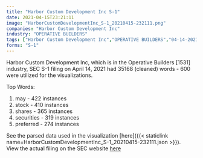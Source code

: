 ```yaml
---
title: "Harbor Custom Development Inc S-1"
date: 2021-04-15T23:21:11
image: "HarborCustomDevelopmentInc_S-1_20210415-232111.png"
companies: "Harbor Custom Development Inc"
industry: "OPERATIVE BUILDERS"
tags: ["Harbor Custom Development Inc","OPERATIVE BUILDERS","04-14-2021","S-1"]
forms: "S-1"
---
```

Harbor Custom Development Inc, which is in the Operative Builders [1531] industry, SEC S-1 filing on April 14, 2021 had 35168 (cleaned) words - 600 were utilized for the visualizations.

Top Words:
1. may - 422 instances
2. stock - 410 instances
3. shares - 365 instances
4. securities - 319 instances
5. preferred - 274 instances


See the parsed data used in the visualization [here]({{< staticlink name=HarborCustomDevelopmentInc_S-1_20210415-232111.json >}}).  
View the actual filing on the SEC website [here](https://www.sec.gov/Archives/edgar/data/1784567/0001493152-21-008772.txt)